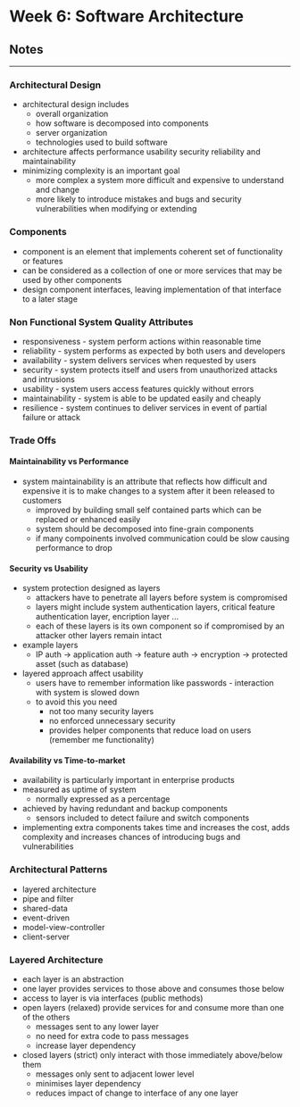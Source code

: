 # Week 6: Software Architecture
## Notes
---
### Architectural Design
- architectural design includes
  - overall organization
  - how software is decomposed into components
  - server organization
  - technologies used to build software
- architecture affects performance usability security reliability and maintainability
- minimizing complexity is an important goal
  - more complex a system more difficult and expensive to understand and change
  - more likely to introduce mistakes and bugs and security vulnerabilities when modifying or extending

### Components
- component is an element that implements coherent set of functionality or features
- can be considered as a collection of one or more services that may be used by other components
- design component interfaces, leaving implementation of that interface to a later stage

### Non Functional System Quality Attributes
- responsiveness - system perform actions within reasonable time
- reliability - system performs as expected by both users and developers
- availability - system delivers services when requested by users
- security - system protects itself and users from unauthorized attacks and intrusions
- usability - system users access features quickly without errors
- maintainability - system is able to be updated easily and cheaply
- resilience - system continues to deliver services in event of partial failure or attack

### Trade Offs
#### Maintainability vs Performance
- system maintainability is an attribute that reflects how difficult and expensive it is to make changes to a system after it been released to customers
  - improved by building small self contained parts which can be replaced or enhanced easily
  - system should be decomposed into fine-grain components
  - if many compoinents involved communication could be slow causing performance to drop

#### Security vs Usability
- system protection designed as layers
  - attackers have to penetrate all layers before system is compromised
  - layers might include system authentication layers, critical feature authentication layer, encription layer ...
  - each of these layers is its own component so if compromised by an attacker other layers remain intact
- example layers
  - IP auth -> application auth -> feature auth -> encryption -> protected asset (such as database)
- layered approach affect usability
  - users have to remember information like passwords - interaction with system is slowed down
  - to avoid this you need
    - not too many security layers
    - no enforced unnecessary security
    - provides helper components that reduce load on users (remember me functionality)
    
#### Availability vs Time-to-market
- availability is particularly important in enterprise products
- measured as uptime of system
  - normally expressed as a percentage
- achieved by having redundant and backup components
  - sensors included to detect failure and switch components
- implementing extra components takes time and increases the cost, adds complexity and increases chances of introducing bugs and vulnerabilities

### Architectural Patterns
- layered architecture
- pipe and filter
- shared-data
- event-driven
- model-view-controller
- client-server

### Layered Architecture
- each layer is an abstraction
- one layer provides services to those above and consumes those below
- access to layer is via interfaces (public methods)
- open layers (relaxed) provide services for and consume more than one of the others
  - messages sent to any lower layer
  - no need for extra code to pass messages
  - increase layer dependency
- closed layers (strict) only interact with those immediately above/below them
  - messages only sent to adjacent lower level
  - minimises layer dependency
  - reduces impact of change to interface of any one layer
